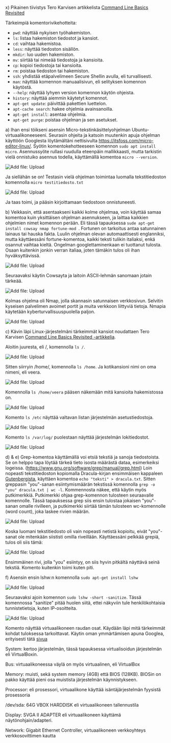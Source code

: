 x) Pikainen tiivistys Tero Karvisen artikkelista [Command Line Basics Revisited](https://terokarvinen.com/2020/command-line-basics-revisited/?fromSearch=command%20line%20basics%20revisited)

Tärkeimpiä komentorivikehotteita:
- `pwd`: näyttää nykyisen työhakemiston.  
- `ls`: listaa hakemiston tiedostot ja kansiot.  
- `cd`: vaihtaa hakemistoa.  
- `less`: näyttää tiedoston sisällön.  
- `mkdir`: luo uuden hakemiston.  
- `mv`: siirtää tai nimeää tiedostoja ja kansioita.  
- `cp`: kopioi tiedostoja tai kansioita.  
- `rm`: poistaa tiedoston tai hakemiston.  
- `ssh`: yhdistää etäpalvelimeen Secure Shellin avulla, eli turvallisesti.    
- `man`: näyttää komennon manuaalisivun, eli selityksen komennon käytöstä.  
- `--help`: näyttää lyhyen version komennon käytön ohjeista.  
- `history`: näyttää aiemmin käytetyt komennot.  
- `apt-get update`: päivittää pakettien luettelon.  
- `apt-cache search`: hakee ohjelmia avainsanoilla.  
- `apt-get install`: asentaa ohjelmia.  
- `apt-get purge`: poistaa ohjelman ja sen asetukset.  

a) Ihan ensi töikseni asensin Micro-tekstinkäsittelyohjelman Ubuntu-virtuaalikoneeseeni. Seurasin ohjeita ja katsoin muutenkin apuja ohjelman käyttöön Googlesta löytämältäni nettisivulta https://itsfoss.com/micro-editor-linux/. 
Syötin komentokehotteeseen komennon  `sudo apt install micro`. 
Asennussyöte rullasi ruudulla eteenpäin mallikkaasti, mutta tarkistin vielä onnistuiko asennus todella, käyttämällä komentoa `micro --version`.

![Add file: Upload](ping-(1).png)

Ja siellähän se on! Testasin vielä ohjelman toimintaa luomalla tekstitiedoston komennolla `micro testitiedosto.txt`

![Add file: Upload](ping-(2).png)

Ja taas toimi, ja pääsin kirjoittamaan tiedostoon onnistuneesti.

b) Veikkasin, että asentaakseni kaikki kolme ohjelmaa, voin käyttää samaa komentoa kuin yksittäisen ohjelman asennukseen, ja laittaa kaikkien ohjelmien nimet komennon perään. Eli tässä tapauksessa `sude apt-get install cowsay nmap fortune-mod `. 
Fortunen on tarkoitus antaa satunnainen lainaus tai hauska fakta. Luulin ohjelman olevan automaattisesti englanniksi, mutta käyttäessäni fortune-komentoa, kaikki teksti tulikin italiaksi, enkä osannut vaihtaa kieltä. Ongelman googlettaminenkaan ei tuottanut tulosta. Osaan kuitenkin jonkin verran italiaa, joten tämäkin tulos oli ihan hyväksyttävissä. 

![Add file: Upload](ping-(3).png)

Seuraavaksi käytin Cowsayta ja laitoin ASCII-lehmän sanomaan jotain tärkeää.

![Add file: Upload](ping-(4).png)

Kolmas ohjelma oli Nmap, jolla skannasin satunnaisen verkkosivun. Selvitin kyseisen palvelimen avoimet portit ja muita verkkoon liittyviä tietoja. Nmapia käytetään kyberturvallisuuspuolella paljon. 

![Add file: Upload](ping-(5).png)

c) Kävin läpi Linux-järjestelmäni tärkeimmät kansiot noudattaen Tero Karvisen [Command Line Basics Revisited -artikkelia](https://terokarvinen.com/2020/command-line-basics-revisited/?fromSearch=command%20line%20basics%20revisited). 

Aloitin juuresta, eli /, komennolla `ls /`.

![Add file: Upload](ping-(6).png)

Sitten siirryin /home/, komennolla `ls /home`. Ja kotikansioni nimi on oma nimeni, eli veera. 

![Add file: Upload](ping-(7).png)

Komennolla `ls /home/veera` pääsen näkemään mitä kansioita hakemistossa on.

![Add file: Upload](ping-(8).png)

Komento `ls /etc` näyttää valtavan listan järjestelmän asetustiedostoja.

![Add file: Upload](ping-(9).png)

Komento `ls /var/log/` puolestaan näyttää järjestelmän lokitiedostot.

![Add file: Upload](ping-(10).png)


d) & e) Grep-komentoa käyttämällä voi etsiä tekstiä ja sanoja tiedostoista. Se on helppo tapa löytää tärkeä tieto isosta määrästä dataa, esimerkeiksi logeissa. (https://www.gnu.org/software/grep/manual/grep.html) 
Loin nopeasti tekstitiedoston kopiomalla Dracula-kirjan ensimmäisen kappaleen [Gutenbergista](https://www.gutenberg.org/cache/epub/345/pg345-images.html), käyttäen komentoa `echo "teksti" > dracula.txt`. Sitten greppasin "you"-sanan esiintymismäärän tekstissä komennolla `grep -o "you" dracula.txt | wc -l`. Kommennosta näkee, että käytin myös putkimerkkiä. Putkimerkki ohjaa grep-komennon tulosteen seuraavalle komennolle. Tässä tapauksessa grep siis ensin tulostaa jokaisen "you"-sanan omalle rivilleen, ja putkimerkki siirtää tämän tulosteen wc-komennolle (word count), joka laskee rivien määrän.

![Add file: Upload](ping-(11).png)

Koska luomani tekstitiedosto oli vain nopeasti netistä kopioitu, eivät "you"-sanat ole mitenkään siististi omilla riveillään. Käyttäessäni pelkkää grepiä, tulos oli siis tämä: 

![Add file: Upload](ping-(12).png)

Ensimmäinen rivi, jolla "you" esiintyy, on siis hyvin pitkältä näyttävä seinä tekstiä. Komento kuitenkin toimi kuten piti.

f) Asensin ensin lshw:n komennolla `sudo apt-get install lshw`

![Add file: Upload](ping-(13).png)

Seuraavaksi ajoin komennon `sudo lshw -short -sanitize`. Tässä komennossa "sanitize" pitää huolen siitä, ettei näkyviin tule henkilökohtaisia tunnistetietoja, kuten IP-osoitteita.

![Add file: Upload](ping-(14).png)

Komento näyttää virtuaalikoneen raudan osat. Käydään läpi mitä tärkeimmät kohdat tuloksessa tarkoittavat. Käytin oman ymmärtämisen apuna Googlea, erityisesti tätä [sivua](https://linuxhandbook.com/lshw-command/)

System: kertoo järjestelmän, tässä tapauksessa virtualisoidun järjestelmän eli VirtualBoxin.

Bus: virtuaalikoneessa väylä on myös virtuaalinen, eli VirtualBox

Memory: muisti, sekä system memory (4GB) että BIOS (128KB). BIOSin on pakko käyttää pieni osa muistista järjestelmän käynnistykseen.

Processor: eli prosessori, virtuaalikone käyttää isäntäjärjestelmän fyysistä prosessoria

/dev/sda: 64G VBOX HARDDISK eli virtuaalikoneen tallennustila

Display: SVGA II ADAPTER eli virtuaalikoneen käyttämä näytönohjain/adapteri.

Network: Gigabit Ethernet Controller, virtuaalikoneen verkkoyhteys verkkosovittimen kautta

